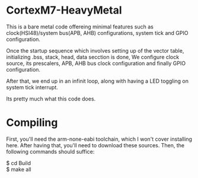 # CortexM7-HeavyMetal

This is a bare metal code offereing minimal features such as clock(HSI48)/system bus(APB, AHB) configurations, system tick and GPIO configuration.

Once the startup sequence which involves setting up of the vector table, initializing .bss, stack, head, data secction is done, We configure clock source, its prescalers, APB, AHB bus clock configuration and finally GPIO configuration.

After that, we end up in an infinit loop, along with having a LED toggling on system tick interrupt.

Its pretty much what this code does.

# Compiling
First, you'll need the arm-none-eabi toolchain, which I won't cover installing here.
After having that, you'll need to download these sources. Then, the following commands should suffice:

$ cd Build                                                                                                                                                                          
$ make all
